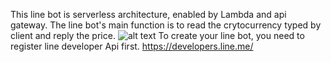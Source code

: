 This line bot is serverless architecture, enabled by Lambda and api gateway.
The line bot's main function is to read the crytocurrency typed by client and reply the price.
![alt text](https://imgur.com/a/2RnKxCc)
To create your line bot, you need to register line developer Api first.
https://developers.line.me/

